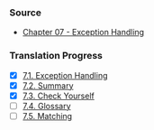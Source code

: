 ### Source
- [Chapter 07 - Exception Handling](https://runestone.academy/runestone/books/published/cpp4python/Exception_Handling/toctree.html)

### Translation Progress
- [x] [7.1. Exception Handling](./chap07_sec01_exception_handling.md)
- [x] [7.2. Summary](./chap07_sec02_summary.md)
- [x] [7.3. Check Yourself](./chap07_sec03_check_yourself.md)
- [ ] [7.4. Glossary](./chap07_sec04_glossary.md)
- [ ] [7.5. Matching](./chap07_sec05_matching.md)
